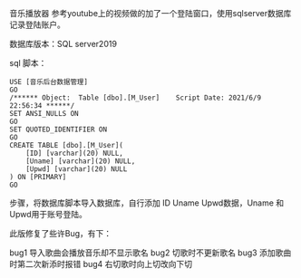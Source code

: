 音乐播放器 参考youtube上的视频做的加了一个登陆窗口，使用sqlserver数据库记录登陆账户。

数据库版本：SQL server2019

sql 脚本：

```
USE [音乐后台数据管理]
GO
/****** Object:  Table [dbo].[M_User]    Script Date: 2021/6/9 22:56:34 ******/
SET ANSI_NULLS ON
GO
SET QUOTED_IDENTIFIER ON
GO
CREATE TABLE [dbo].[M_User](
	[ID] [varchar](20) NULL,
	[Uname] [varchar](20) NULL,
	[Upwd] [varchar](20) NULL
) ON [PRIMARY]
GO

```



步骤，将数据库脚本导入数据库，自行添加 ID Uname Upwd数据，Uname 和Upwd用于账号登陆。

此版修复了些许Bug，有下：

bug1 导入歌曲会播放音乐却不显示歌名
bug2 切歌时不更新歌名
bug3 添加歌曲时第二次新添时报错
bug4 右切歌时向上切改向下切

